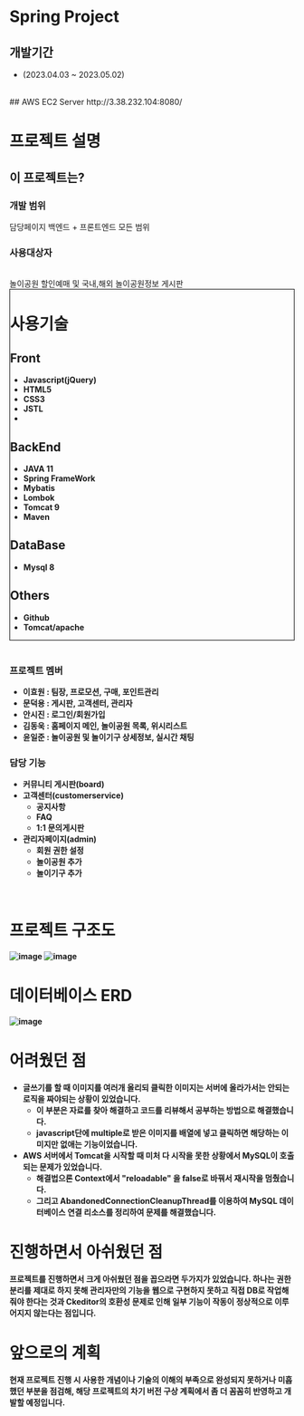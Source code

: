 # Spring Project

## 개발기간
  - (2023.04.03 ~ 2023.05.02)
<br>
## AWS EC2 Server
http://3.38.232.104:8080/

# 프로젝트 설명
## 이 프로젝트는?
  ### 개발 범위
  담당페이지 백엔드 + 프론트엔드 모든 범위
<br>
  ### 사용대상자
  <br>
  놀이공원 할인예매 및 국내,해외 놀이공원정보 게시판

<br/>
<div style = "border:1px solid black">

# 사용기술

  ## Front
  - <b>Javascript(jQuery)</b>
  - <b>HTML5<b/>
  - <b>CSS3<b/>
  - <b>JSTL</b>
  - <AJAX>
  
  
  ## BackEnd
  - <b>JAVA 11</b>
  - <b>Spring FrameWork<b/>
  - <b>Mybatis</b>
  - <b>Lombok<b/>
  - <b>Tomcat 9</b>
  - <b>Maven</b>
  
  ## DataBase
  - <b>Mysql 8</b>

  ## Others
  - <b>Github</b>
  - <b>Tomcat/apache<b/>
</div>
<br/>

### 프로젝트 멤버
- 이효원 : 팀장, 프로모션, 구매, 포인트관리
- <b>문덕용</b> : 게시판, 고객센터, 관리자
- 안시진 : 로그인/회원가입
- 김동욱 : 홈페이지 메인, 놀이공원 목록, 위시리스트
- 윤일준 : 놀이공원 및 놀이기구 상세정보, 실시간 채팅

### 담당 기능
- 커뮤니티 게시판(board)
- 고객센터(customerservice)
  - 공지사항
  - FAQ
  - 1:1 문의게시판
- 관리자페이지(admin)
  - 회원 권한 설정
  - 놀이공원 추가
  - 놀이기구 추가
<br/>


# 프로젝트 구조도
![image](https://github.com/Crescent117/SpringProject/assets/127200596/b1f1c98a-8c93-4c96-af0c-32260933470a)
![image](https://github.com/Crescent117/SpringProject/assets/127200596/7c9881f8-bd3a-4b68-b160-5d17a0609c47)

# 데이터베이스 ERD
![image](https://github.com/Crescent117/SpringProject/assets/127200596/b96312b5-521d-4b52-9849-3800ec89627c)

# 어려웠던 점
- 글쓰기를 할 때 이미지를 여러개 올리되 클릭한 이미지는 서버에 올라가서는 안되는 로직을 짜야되는 상황이 있었습니다.
  - 이 부분은 자료를 찾아 해결하고 코드를 리뷰해서 공부하는 방법으로 해결했습니다.
  - javascript단에 multiple로 받은 이미지를 배열에 넣고 클릭하면 해당하는 이미지만 없애는 기능이었습니다.
- AWS 서버에서 Tomcat을 시작할 때 미처 다 시작을 못한 상황에서 MySQL이 호출되는 문제가 있었습니다.
  - 해결법으론 Context에서 "reloadable" 을 false로 바꿔서 재시작을 멈췄습니다.
  - 그리고 AbandonedConnectionCleanupThread를 이용하여 MySQL 데이터베이스 연결 리소스를 정리하여 문제를 해결했습니다.

# 진행하면서 아쉬웠던 점
프로젝트를 진행하면서 크게 아쉬웠던 점을 꼽으라면 두가지가 있었습니다. 하나는 권한 분리를 제대로 하지 못해 관리자만의 기능을 웹으로 구현하지 못하고 직접 DB로 작업해줘야 한다는 것과
Ckeditor의 호환성 문제로 인해 일부 기능이 작동이 정상적으로 이루어지지 않는다는 점입니다.

# 앞으로의 계획
현재 프로젝트 진행 시 사용한 개념이나 기술의 이해의 부족으로 완성되지 못하거나 미흡했던 부분을 점검해, 해당 프로젝트의 차기 버전 구상 계획에서 좀 더 꼼꼼히 반영하고 개발할 예정입니다.




